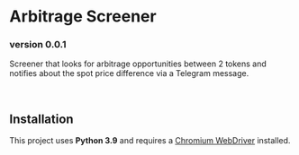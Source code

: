 <h1>Arbitrage Screener</h1>
<h3>version 0.0.1</h3>

Screener that looks for arbitrage opportunities between 2 tokens and notifies about the spot price difference via a Telegram message.

<br> 

## Installation

This project uses **Python 3.9** and requires a
[Chromium WebDriver](https://chromedriver.chromium.org/getting-started/) installed.